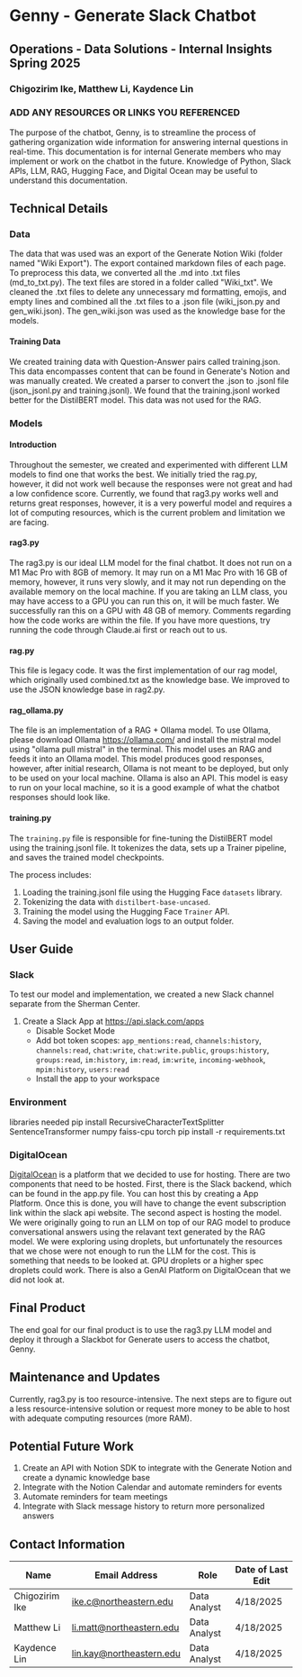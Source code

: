# Genny - Generate Slack Chatbot

## Operations - Data Solutions - Internal Insights Spring 2025

### Chigozirim Ike, Matthew Li, Kaydence Lin

### ADD ANY RESOURCES OR LINKS YOU REFERENCED

The purpose of the chatbot, Genny, is to streamline the process of gathering organization wide information for answering internal questions in real-time.
This documentation is for internal Generate members who may implement or work on the chatbot in the future.
Knowledge of Python, Slack APIs, LLM, RAG, Hugging Face, and Digital Ocean may be useful to understand this documentation.

## Technical Details

### Data

The data that was used was an export of the Generate Notion Wiki (folder named "Wiki Export"). The export contained markdown files of each page. To preprocess this data, we converted all the .md into .txt files (md_to_txt.py). The text files are stored in a folder called "Wiki_txt". We cleaned the .txt files to delete any unnecessary md formatting, emojis, and empty lines and combined all the .txt files to a .json file (wiki_json.py and gen_wiki.json). The gen_wiki.json was used as the knowledge base for the models.

#### Training Data

We created training data with Question-Answer pairs called training.json. This data encompasses content that can be found in Generate's Notion and was manually created.
We created a parser to convert the .json to .jsonl file (json_jsonl.py and training.jsonl). We found that the training.jsonl worked better for the DistilBERT model. This data was not used for the RAG.

### Models

#### Introduction

Throughout the semester, we created and experimented with different LLM models to find one that works the best. We initially tried the rag.py, however, it did not work well because the responses were not great and had a low confidence score. Currently, we found that rag3.py works well and returns great responses, however, it is a very powerful model and requires a lot of computing resources, which is the current problem and limitation we are facing.

#### rag3.py

The rag3.py is our ideal LLM model for the final chatbot. It does not run on a M1 Mac Pro with 8GB of memory. It may run on a M1 Mac Pro with 16 GB of memory, however, it runs very slowly, and it may not run depending on the available memory on the local machine. If you are taking an LLM class, you may have access to a GPU you can run this on, it will be much faster. We successfully ran this on a GPU with 48 GB of memory. Comments regarding how the code works are within the file. If you have more questions, try running the code through Claude.ai first or reach out to us.

#### rag.py

This file is legacy code. It was the first implementation of our rag model, which originally used combined.txt as the knowledge base. We improved to use the JSON knowledge base in rag2.py.

#### rag_ollama.py

The file is an implementation of a RAG + Ollama model. To use Ollama, please download Ollama https://ollama.com/ and install the mistral model using "ollama pull mistral" in the terminal. This model uses an RAG and feeds it into an Ollama model. This model produces good responses, however, after initial research, Ollama is not meant to be deployed, but only to be used on your local machine. Ollama is also an API. This model is easy to run on your local machine, so it is a good example of what the chatbot responses should look like.

#### training.py

The `training.py` file is responsible for fine-tuning the DistilBERT model using the training.jsonl file. It tokenizes the data, sets up a Trainer pipeline, and saves the trained model checkpoints.

The process includes:
1. Loading the training.jsonl file using the Hugging Face `datasets` library.
2. Tokenizing the data with `distilbert-base-uncased`.
3. Training the model using the Hugging Face `Trainer` API.
4. Saving the model and evaluation logs to an output folder.

## User Guide 

### Slack

To test our model and implementation, we created a new Slack channel separate from the Sherman Center. 
1. Create a Slack App at https://api.slack.com/apps
   - Disable Socket Mode
   - Add bot token scopes: `app_mentions:read`, `channels:history`, `channels:read`, `chat:write`, `chat:write.public`, `groups:history`, `groups:read`, `im:history`, `im:read`, `im:write`, `incoming-webhook`, `mpim:history`, `users:read`
   - Install the app to your workspace

### Environment
libraries needed
  pip install RecursiveCharacterTextSplitter SentenceTransformer numpy faiss-cpu torch
  pip install -r requirements.txt

### DigitalOcean

[DigitalOcean]([url](https://www.digitalocean.com/?utm_campaign=search_us_en_brand&utm_adgroup=brand_do&utm_keyword=digital%20ocean&utm_matchtype=p&utm_adposition=&utm_creative=743532792446&utm_placement=&utm_device=c&utm_location=&utm_location=9001992&utm_term=digital%20ocean&utm_source=google&utm_medium=cpc&gad_source=1&gclid=CjwKCAjw8IfABhBXEiwAxRHlsEV4IY7H41KmyrD9ny5l46WbvNRqCOMvpfBgOGIcV3yuby95FX0mzBoCyIsQAvD_BwE)) is a platform that we decided to use for hosting. There are two components that need to be hosted. First, there is the Slack backend, which can be found in the app.py file. You can host this by creating a App Platform. Once this is done, you will have to change the event subscription link within the slack api website. The second aspect is hosting the model. We were originally going to run an LLM on top of our RAG model to produce conversational answers using the relavant text generated by the RAG model. We were exploring using droplets, but unfortunately the resources that we chose were not enough to run the LLM for the cost. This is something that needs to be looked at. GPU droplets or a higher spec droplets could work. There is also a GenAI Platform on DigitalOcean that we did not look at.

## Final Product

The end goal for our final product is to use the rag3.py LLM model and deploy it through a Slackbot for Generate users to access the chatbot, Genny.

## Maintenance and Updates

Currently, rag3.py is too resource-intensive. The next steps are to figure out a less resource-intensive solution or request more money to be able to host with adequate computing resources (more RAM).

## Potential Future Work

1. Create an API with Notion SDK to integrate with the Generate Notion and create a dynamic knowledge base
2. Integrate with the Notion Calendar and automate reminders for events
3. Automate reminders for team meetings
4. Integrate with Slack message history to return more personalized answers

## Contact Information

| Name         | Email Address            | Role         | Date of Last Edit |
| ------------ | ------------------------ | ------------ | ----------------- |
| Chigozirim Ike    | ike.c@northeastern.edu   | Data Analyst | 4/18/2025         |
| Matthew Li   | li.matt@northeastern.edu | Data Analyst | 4/18/2025         |
| Kaydence Lin | lin.kay@northeastern.edu | Data Analyst | 4/18/2025         |
